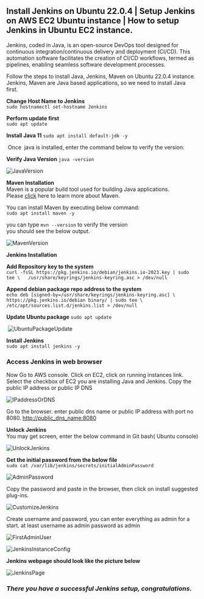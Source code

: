 ## Install Jenkins on Ubuntu 22.0.4 | Setup Jenkins on AWS EC2 Ubuntu instance | How to setup Jenkins in Ubuntu EC2 instance.

  
Jenkins, coded in Java, is an open-source DevOps tool designed for continuous integration/continuous delivery and deployment (CI/CD). This automation software facilitates the creation of CI/CD workflows, termed as pipelines, enabling seamless software development processes.  

  
Follow the steps to install Java, Jenkins, Maven on Ubuntu 22.0.4 instance. Jenkins, Maven are Java based applications, so we need to install Java first. 

  
**Change Host Name to Jenkins**  
`sudo hostnamectl set-hostname Jenkins`  

  
**Perform update first**  
`sudo apt update`  
  
**Install Java 11**
`sudo apt install default-jdk -y`

⁠⁠⁠⁠
Once  java is installed, enter the command below to verify the version:  

  
**Verify Java Version**
`java -version`

  
![JavaVersion](https://github.com/Bamideleflint/MyDevOpsPBL/assets/122679229/8f8e5d32-a94e-4c9f-bcf9-8ece1fdc7663) 

  
**Maven Installation**  
Maven is a popular build tool used for building Java applications. Please [click](https://www.cidevops.com/2020/03/what-is-maven-why-we-need-maven.html) here to learn more about Maven. 

You can install Maven by executing below command:  
`sudo apt install maven -y`

  
you can type `mvn --version` to verify the version  
you should see the below output.

  
![MavenVersion](https://github.com/Bamideleflint/MyDevOpsPBL/assets/122679229/49774981-db8a-46ac-8f70-e3d7f56654a1) 

  
**Jenkins Installation**  
  

**Add Repository key to the system**  
`curl -fsSL https://pkg.jenkins.io/debian/jenkins.io-2023.key | sudo tee \   /usr/share/keyrings/jenkins-keyring.asc > /dev/null`

  
**Append debian package repo address to the system**  
`echo deb [signed-by=/usr/share/keyrings/jenkins-keyring.asc] \   https://pkg.jenkins.io/debian binary/ | sudo tee \   /etc/apt/sources.list.d/jenkins.list > /dev/null`

  
**Update Ubuntu package**
`⁠sudo apt update`

⁠
![UbuntuPackageUpdate](https://github.com/Bamideleflint/MyDevOpsPBL/assets/122679229/6cf93697-c62e-42df-b06b-9c8f7c191ffc)

  
**Install Jenkins**  
`sudo apt install jenkins -y`  


### **Access Jenkins in web browser**

Now Go to AWS console. Click on EC2, click on running instances link. Select the checkbox of EC2 you are installing Java and Jenkins. Copy the public IP address or public IP DNS

  
![IPaddressOrDNS](https://github.com/Bamideleflint/MyDevOpsPBL/assets/122679229/701ca16e-6acc-4286-a36b-80851d32b29e)
 
  
Go to the browser. enter public dns name or public IP address with port no 8080.
[http://public\_dns\_name:8080](http://public_dns_name:8080/)  

  
**Unlock Jenkins**  
You may get screen, enter the below command in Git bash( Ubuntu console)

  
![UnlockJenkins](https://github.com/Bamideleflint/MyDevOpsPBL/assets/122679229/bdb152d2-9b38-40d7-880c-355e2c1f5746) 

  
**Get the initial password from the below file**  
`sudo cat /var/lib/jenkins/secrets/initialAdminPassword`  

  
![AdminPassword](https://github.com/Bamideleflint/MyDevOpsPBL/assets/122679229/f68fa197-bff1-4218-9fba-73ef6c99beeb) 

  
Copy the password and paste in the browser, then click on install suggested plug-ins. 

  
![CustomizeJenkins](https://github.com/Bamideleflint/MyDevOpsPBL/assets/122679229/5089fae2-eb39-4b78-9a11-f5af91cf11d8)

  
Create username and password, you can enter everything as admin for a start. at least username as admin password as admin

  
![FirstAdminUser](https://github.com/Bamideleflint/MyDevOpsPBL/assets/122679229/7d32cc26-12fb-440d-bd5a-7050dbe7f74f)
  

![JenkinsInstanceConfig](https://github.com/Bamideleflint/MyDevOpsPBL/assets/122679229/43d4ac52-d32e-4561-9c29-7bc8ccc00ce6)  

  
**Jenkins webpage should look like the picture below**


![JenkinsPage](https://github.com/Bamideleflint/MyDevOpsPBL/assets/122679229/55008d3e-a3fd-426c-a214-08bf5fdc418f)
  

  

### **_There you have a successful Jenkins setup, congratulations._**
